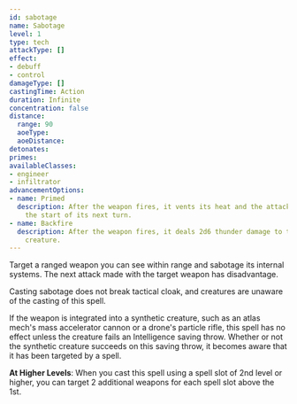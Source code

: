 ```yaml
---
id: sabotage
name: Sabotage
level: 1
type: tech
attackType: []
effect:
- debuff
- control
damageType: []
castingTime: Action
duration: Infinite
concentration: false
distance:
  range: 90
  aoeType: 
  aoeDistance: 
detonates: 
primes: 
availableClasses:
- engineer
- infiltrator
advancementOptions:
- name: Primed
  description: After the weapon fires, it vents its heat and the attacking creature becomes primed (fire) until
    the start of its next turn.
- name: Backfire
  description: After the weapon fires, it deals 2d6 thunder damage to the attacking
    creature.
---
```

Target a ranged weapon you can see within range and sabotage its internal systems. The next attack made with the target
weapon has disadvantage.

Casting sabotage does not break tactical cloak, and creatures are unaware of the casting of this spell.

If the weapon is integrated into a synthetic creature, such as an atlas mech's mass accelerator cannon or a drone's particle rifle,
this spell has no effect unless the creature fails an Intelligence saving throw. Whether or not the synthetic creature
succeeds on this saving throw, it becomes aware that it has been targeted by a spell.

__At Higher Levels__: When you cast this spell using a spell slot of 2nd level or higher, you can target 2 additional
weapons for each spell slot above the 1st.
